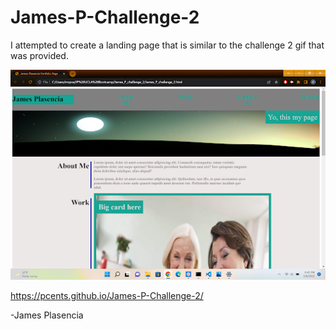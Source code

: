 # James-P-Challenge-2
I attempted to create a landing page that is similar to the challenge 2 gif that was provided.

![Getting Started](./assets/images/page-photo.png)

https://pcents.github.io/James-P-Challenge-2/

-James Plasencia